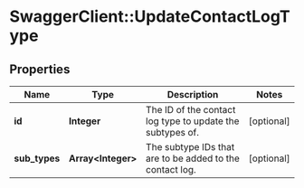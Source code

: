 # SwaggerClient::UpdateContactLogType

## Properties
Name | Type | Description | Notes
------------ | ------------- | ------------- | -------------
**id** | **Integer** | The ID of the contact log type to update the subtypes of. | [optional] 
**sub_types** | **Array&lt;Integer&gt;** | The subtype IDs that are to be added to the contact log. | [optional] 


